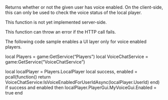 Returns whether or not the given user has voice enabled. On the client-side, this can only be used to check the voice status of the local player.

This function is not yet implemented server-side.

This function can throw an error if the HTTP call fails.

The following code sample enables a UI layer only for voice enabled players.

local Players = game:GetService(“Players”)
local VoiceChatService = game:GetService(“VoiceChatService”)

local localPlayer = Players.LocalPlayer
local success, enabled = pcall(function()
    return VoiceChatService:IsVoiceEnabledForUserIdAsync(localPlayer.UserId)
end)
if success and enabled then
    localPlayer.PlayerGui.MyVoiceGui.Enabled = true
end